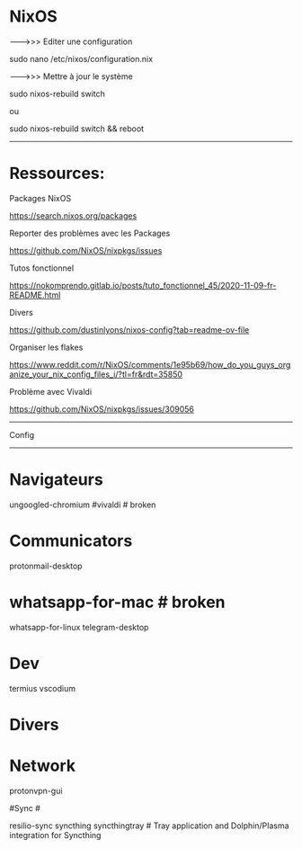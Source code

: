 # NixOS

--->>> Editer une configuration

sudo nano /etc/nixos/configuration.nix



--->>> Mettre à jour le système

sudo nixos-rebuild switch

ou

sudo nixos-rebuild switch && reboot

___________________________________________________________________________________________________________

# Ressources:

Packages NixOS

https://search.nixos.org/packages

Reporter des problèmes avec les Packages

https://github.com/NixOS/nixpkgs/issues

Tutos fonctionnel

https://nokomprendo.gitlab.io/posts/tuto_fonctionnel_45/2020-11-09-fr-README.html

Divers

https://github.com/dustinlyons/nixos-config?tab=readme-ov-file

Organiser les flakes

https://www.reddit.com/r/NixOS/comments/1e95b69/how_do_you_guys_organize_your_nix_config_files_i/?tl=fr&rdt=35850

Problème avec Vivaldi

https://github.com/NixOS/nixpkgs/issues/309056


___________________________________________________________________________________________________________
Config
___________________________________________________________________________________________________________

  # Navigateurs # 

  ungoogled-chromium
  #vivaldi # broken

  # Communicators #

  protonmail-desktop   
  # whatsapp-for-mac # broken
  whatsapp-for-linux 
  telegram-desktop  

  # Dev #

  termius 
  vscodium

  # Divers #

  # Network #

  protonvpn-gui
  
  #Sync  #

  resilio-sync
  syncthing
  syncthingtray  # Tray application and Dolphin/Plasma integration for Syncthing

